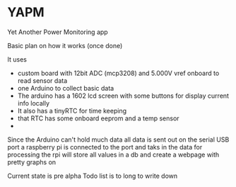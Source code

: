 YAPM
====

Yet Another Power Monitoring app

Basic plan on how it works (once done)

It uses 
* custom board with 12bit ADC (mcp3208) and 5.000V vref onboard to read sensor data
* one Arduino to collect basic data
* The arduino has a 1602 lcd screen with some buttons for display current info locally
* It also has a tinyRTC for time keeping
* that RTC has some onboard eeprom and a temp sensor
* 

Since the Arduino can't hold much data all data is sent out on the serial USB port
a raspberry pi is connected to the port and taks in the data for processing
the rpi will store all values in a db and create a webpage with pretty graphs on


Current state is pre alpha
Todo list is to long to write down

